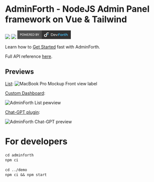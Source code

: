 # AdminForth - NodeJS Admin Panel framework on Vue & Tailwind


<a href="https://adminforth.dev"><img src="https://img.shields.io/badge/website-adminforth.dev-blue" style="height:24px"/></a> <a href="https://adminforth.dev"><img src="https://img.shields.io/npm/dw/adminforth" style="height:24px"/></a> <a href="https://devforth.io"><img src="https://raw.githubusercontent.com/devforth/OnLogs/e97944fffc24fec0ce2347b205c9bda3be8de5c5/.assets/df_powered_by.svg" style="height:28px"/></a>


Learn how to [Get Started](https://adminforth.dev/docs/tutorial/gettingStarted) fast with AdminForth.

Full API reference [here](https://adminforth.dev/docs/api/).

## Previews

[List](https://adminforth.dev/docs/tutorial/gettingStarted):
![MacBook Pro Mockup Front view label](https://github.com/user-attachments/assets/faf26c8c-3dbb-4ebc-9ef5-b2ea05986cb9)



[Custom Dashboard](https://adminforth.dev/docs/tutorial/Customization/customPages):

![AdminForth List pewview](https://adminforth.dev/assets/images/rpl-42d4f1eb05aa42bf95fea1462ea0fbcd.gif)

[Chat-GPT plugin](https://adminforth.dev/docs/tutorial/Plugins/chat-gpt):

![AdminForth Chat-GPT preview](https://adminforth.dev/assets/images/demoChatGpt-cb045146add2758d6fb571efef680e80.gif)

# For developers

```
cd adminforth
npm ci

cd ../demo
npm ci && npm start
```
